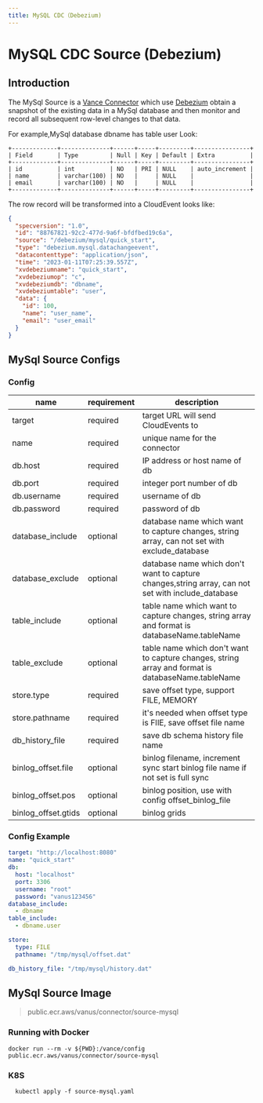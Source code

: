 ```yaml
---
title: MySQL CDC（Debezium)
---
```


# MySQL CDC Source (Debezium)

## Introduction

The MySql Source is a [Vance Connector][vc] which use [Debezium][debezium] obtain a snapshot of the existing data in a
MySql database and then monitor and record all subsequent row-level changes to that data.

For example,MySql database dbname has table user Look:

```text
+-------------+--------------+------+-----+---------+----------------+
| Field       | Type         | Null | Key | Default | Extra          |
+-------------+--------------+------+-----+---------+----------------+
| id          | int          | NO   | PRI | NULL    | auto_increment |
| name        | varchar(100) | NO   |     | NULL    |                |
| email       | varchar(100) | NO   |     | NULL    |                |
+-------------+--------------+------+-----+---------+----------------+
```

The row record will be transformed into a CloudEvent looks like:

```json
{
  "specversion": "1.0",
  "id": "88767821-92c2-477d-9a6f-bfdfbed19c6a",
  "source": "/debezium/mysql/quick_start",
  "type": "debezium.mysql.datachangeevent",
  "datacontenttype": "application/json",
  "time": "2023-01-11T07:25:39.557Z",
  "xvdebeziumname": "quick_start",
  "xvdebeziumop": "c",
  "xvdebeziumdb": "dbname",
  "xvdebeziumtable": "user",
  "data": {
    "id": 100,
    "name": "user_name",
    "email": "user_email"
  }
}
```

## MySql Source Configs

### Config

| name                | requirement | description                                                                                       |
|---------------------|-------------|---------------------------------------------------------------------------------------------------|
| target              | required    | target URL will send CloudEvents to                                                               |
| name                | required    | unique name for the connector                                                                     |
| db.host             | required    | IP address or host name of db                                                                     |
| db.port             | required    | integer port number of db                                                                         |
| db.username         | required    | username of db                                                                                    |
| db.password         | required    | password of db                                                                                    |
| database_include    | optional    | database name which want to capture changes, string array, can not set with exclude_database      |
| database_exclude    | optional    | database name which don't want to capture changes,string array, can not set with include_database |
| table_include       | optional    | table name which want to capture changes, string array and format is databaseName.tableName       |
| table_exclude       | optional    | table name which don't want to capture changes, string array and format is databaseName.tableName |
| store.type          | required    | save offset type, support FILE, MEMORY                                                            |
| store.pathname      | required    | it's needed when offset type is FIlE, save offset file name                                       |
| db_history_file     | required    | save db schema history file name                                                                  |
| binlog_offset.file  | optional    | binlog filename, increment sync start binlog file name if not set is full sync                    |
| binlog_offset.pos   | optional    | binlog position, use with config offset_binlog_file                                               |
| binlog_offset.gtids | optional    | binlog grids                                                                                      |

### Config Example

```yaml
target: "http://localhost:8080"
name: "quick_start"
db:
  host: "localhost"
  port: 3306
  username: "root"
  password: "vanus123456"
database_include:
  - dbname
table_include:
  - dbname.user

store:
  type: FILE
  pathname: "/tmp/mysql/offset.dat"

db_history_file: "/tmp/mysql/history.dat"
```

## MySql Source Image

> public.ecr.aws/vanus/connector/source-mysql

### Running with Docker

```shell
docker run --rm -v ${PWD}:/vance/config public.ecr.aws/vanus/connector/source-mysql
```

### K8S

```shell
  kubectl apply -f source-mysql.yaml
```

[vc]: https://github.com/linkall-labs/vance-docs/blob/main/docs/concept.md

[debezium]: https://debezium.io/documentation/reference/2.0/connectors/mysql.html

